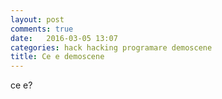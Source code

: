 ```yaml
---
layout: post
comments: true
date:   2016-03-05 13:07
categories: hack hacking programare demoscene
title: Ce e demoscene
---
```


ce e?
